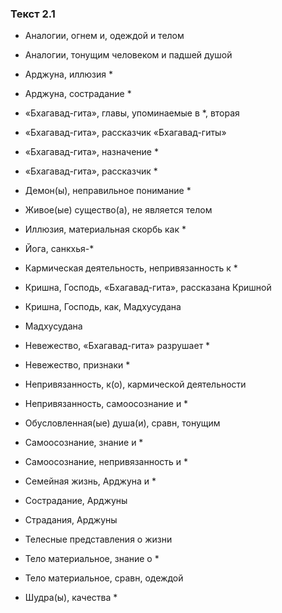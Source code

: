 ### Текст 2.1

- Аналогии, огнем и, одеждой и телом

- Аналогии, тонущим человеком и падшей душой

- Арджуна, иллюзия *

- Арджуна, сострадание *

- «Бхагавад-гита», главы, упоминаемые в *, вторая

- «Бхагавад-гита», рассказчик «Бхагавад-гиты»

- «Бхагавад-гита», назначение *

- «Бхагавад-гита», рассказчик *

- Демон(ы), неправильное понимание *

- Живое(ые) существо(а), не является телом

- Иллюзия, материальная скорбь как *

- Йога, санкхья-*

- Кармическая деятельность, непривязанность к *

- Кришна, Господь, «Бхагавад-гита», рассказана Кришной

- Кришна, Господь, как, Мадхусудана

- Мадхусудана

- Невежество, «Бхагавад-гита» разрушает *

- Невежество, признаки *

- Непривязанность, к(о), кармической деятельности

- Непривязанность, самоосознание и *

- Обусловленная(ые) душа(и), сравн, тонущим

- Самоосознание, знание и *

- Самоосознание, непривязанность и *

- Семейная жизнь, Арджуна и *

- Сострадание, Арджуны

- Страдания, Арджуны

- Телесные представления о жизни

- Тело материальное, знание о *

- Тело материальное, сравн, одеждой

- Шудра(ы), качества *
	
